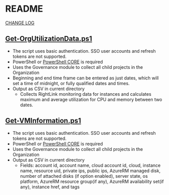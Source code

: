 # README

[CHANGE LOG](./CHANGELOG.md)

## [Get-OrgUtilizationData.ps1](Get-OrgUtilizationData.ps1)
- The script uses basic authentication. SSO user accounts and refresh tokens are not supported.
- PowerShell or [PowerShell CORE](https://github.com/PowerShell/PowerShell) is required
- Uses the Governance module to collect all child projects in the Organization
- Beginning and end time frame can be entered as just dates, which will set a time of midnight, or fully qualified dates and times.
- Output as CSV in current directory
  - Collects RightLink monitoring data for instances and calculates maximum and average utilization for CPU and memory between two dates.

## [Get-VMInformation.ps1](Get-VMInformation.ps1)
- The script uses basic authentication. SSO user accounts and refresh tokens are not supported.
- PowerShell or [PowerShell CORE](https://github.com/PowerShell/PowerShell) is required
- Uses the Governance module to collect all child projects in the Organization
- Output as CSV in current directory
  - Fields: account id, account name, cloud account id, cloud, instance name, resource uid, private ips, public ips, AzureRM managed disk, number of attached disks (if option enabled), server state, os platform, AzureRM resource group(if any), AzureRM availability set(if any), instance href, and tags
